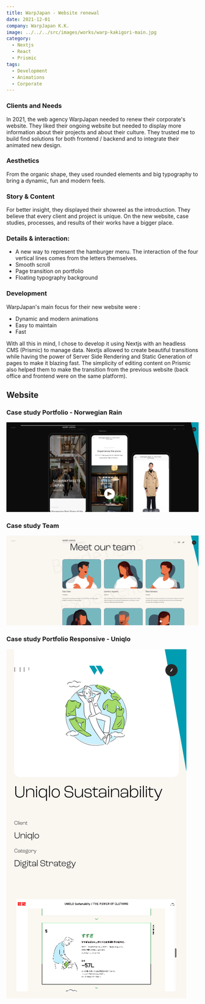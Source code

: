 ```yaml
---
title: WarpJapan - Website renewal
date: 2021-12-01
company: WarpJapan K.K.
image: ../../../src/images/works/warp-kakigori-main.jpg
category:
  - Nextjs
  - React
  - Prismic
tags:
  - Development
  - Animations
  - Corporate
---
```


### Clients and Needs

In 2021, the web agency WarpJapan needed to renew their corporate's website. They liked their ongoing website but needed to display more information about their projects and about their culture.
They trusted me to build find solutions for both frontend / backend and to integrate their animated new design.

### Aesthetics

From the organic shape, they used rounded elements and big typography to bring a dynamic, fun and modern feels.

### Story & Content

For better insight, they displayed their showreel as the introduction.
They believe that every client and project is unique. On the new website, case studies, processes, and results of their works have a bigger place.

### Details & interaction:

- A new way to represent the hamburger menu. The interaction of the four vertical lines comes from the letters themselves.
- Smooth scroll
- Page transition on portfolio
- Floating typography background

### Development

WarpJapan's main focus for their new website were :

- Dynamic and modern animations
- Easy to maintain
- Fast

With all this in mind, I chose to develop it using Nextjs with an headless CMS (Prismic) to manage data.
Nextjs allowed to create beautiful transitions while having the power of Server Side Rendering and Static Generation of pages to make it blazing fast. The simplicity of editing content on Prismic also helped them to make the transition from the previous website (back office and frontend were on the same platform).

## Website

### Case study Portfolio - Norwegian Rain

![Case study portfolio](./warp-norwegian.png)

### Case study Team

![Case study Team](./warp-team.png)

### Case study Portfolio Responsive - Uniqlo

![Case study responsive](./warp-uniqlo.png)
